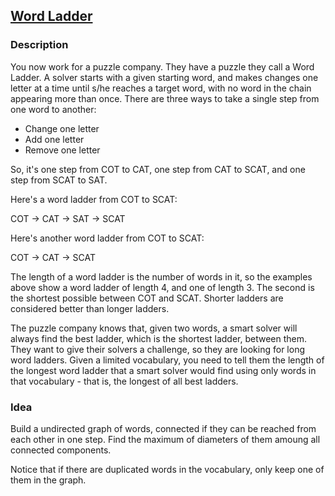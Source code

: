 ## [Word Ladder](https://icpcarchive.ecs.baylor.edu/index.php?option=com_onlinejudge&Itemid=8&page=show_problem&category=368&problem=2706)
### Description
You now work for a puzzle company. They have a puzzle they call a Word Ladder. A solver starts with a given starting word, and makes changes one letter at a time until s/he reaches a target word, with no word in the chain appearing more than once. There are three ways to take a single step from one word to another:

  *  Change one letter
  *  Add one letter
  *  Remove one letter

So, it's one step from COT to CAT, one step from CAT to SCAT, and one step from SCAT to SAT.


Here's a word ladder from COT to SCAT:


COT -> CAT -> SAT -> SCAT


Here's another word ladder from COT to SCAT:


COT -> CAT -> SCAT


The length of a word ladder is the number of words in it, so the examples above show a word ladder of length 4, and one of length 3. The second is the shortest possible between COT and SCAT. Shorter ladders are considered better than longer ladders.

The puzzle company knows that, given two words, a smart solver will always find the best ladder, which is the shortest ladder, between them. They want to give their solvers a challenge, so they are looking for long word ladders. Given a limited vocabulary, you need to tell them the length of the longest word ladder that a smart solver would find using only words in that vocabulary - that is, the longest of all best ladders. 

### Idea
Build a undirected graph of words, connected if they can be reached from each other in one step. Find the maximum of diameters of them amoung all connected components.

Notice that if there are duplicated words in the vocabulary, only keep one of them in the graph.